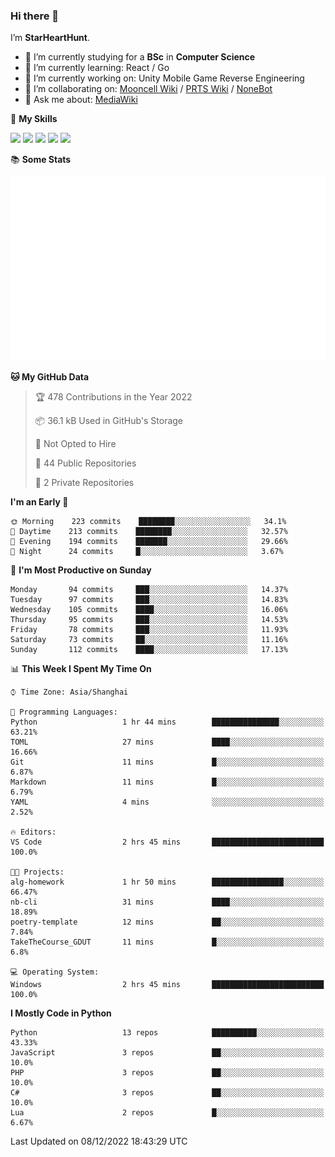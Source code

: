 ### Hi there 👋

I’m **StarHeartHunt**.

- 🏫 I’m currently studying for a **BSc** in **Computer Science**
- 🌱 I’m currently learning: React / Go
- 🔭 I’m currently working on: Unity Mobile Game Reverse Engineering
- 👯 I’m collaborating on: [Mooncell Wiki](https://fgo.wiki/) / [PRTS Wiki](http://prts.wiki/) / [NoneBot](https://github.com/nonebot)
- 💬 Ask me about: [MediaWiki](https://www.mediawiki.org)

🌟 **My Skills**

![](https://img.shields.io/badge/-Python-3e74a2?style=flat-square&logo=Python&logoColor=fff)
![](https://img.shields.io/badge/-Vue-4fc08d?style=flat-square&logo=vue.js&logoColor=fff)
![](https://img.shields.io/badge/-Node.js-339933?style=flat-square&logo=node.js&logoColor=fff)
![](https://img.shields.io/badge/-Linux-000000?style=flat-square&logo=Linux&logoColor=fff)
![](https://img.shields.io/badge/-Dotnet-512bd4?style=flat-square&logo=.net&logoColor=fff)

📚 **Some Stats**

![](https://github.com/StarHeartHunt/github-stats/blob/master/generated/overview.svg)

<!--START_SECTION:waka-->
**🐱 My GitHub Data** 

> 🏆 478 Contributions in the Year 2022
 > 
> 📦 36.1 kB Used in GitHub's Storage 
 > 
> 🚫 Not Opted to Hire
 > 
> 📜 44 Public Repositories 
 > 
> 🔑 2 Private Repositories  
 > 
**I'm an Early 🐤** 

```text
🌞 Morning    223 commits    ████████░░░░░░░░░░░░░░░░░   34.1% 
🌆 Daytime    213 commits    ████████░░░░░░░░░░░░░░░░░   32.57% 
🌃 Evening    194 commits    ███████░░░░░░░░░░░░░░░░░░   29.66% 
🌙 Night      24 commits     █░░░░░░░░░░░░░░░░░░░░░░░░   3.67%

```
📅 **I'm Most Productive on Sunday** 

```text
Monday       94 commits     ███░░░░░░░░░░░░░░░░░░░░░░   14.37% 
Tuesday      97 commits     ███░░░░░░░░░░░░░░░░░░░░░░   14.83% 
Wednesday    105 commits    ████░░░░░░░░░░░░░░░░░░░░░   16.06% 
Thursday     95 commits     ███░░░░░░░░░░░░░░░░░░░░░░   14.53% 
Friday       78 commits     ███░░░░░░░░░░░░░░░░░░░░░░   11.93% 
Saturday     73 commits     ██░░░░░░░░░░░░░░░░░░░░░░░   11.16% 
Sunday       112 commits    ████░░░░░░░░░░░░░░░░░░░░░   17.13%

```


📊 **This Week I Spent My Time On** 

```text
⌚︎ Time Zone: Asia/Shanghai

💬 Programming Languages: 
Python                   1 hr 44 mins        ███████████████░░░░░░░░░░   63.21% 
TOML                     27 mins             ████░░░░░░░░░░░░░░░░░░░░░   16.66% 
Git                      11 mins             █░░░░░░░░░░░░░░░░░░░░░░░░   6.87% 
Markdown                 11 mins             █░░░░░░░░░░░░░░░░░░░░░░░░   6.79% 
YAML                     4 mins              ░░░░░░░░░░░░░░░░░░░░░░░░░   2.52%

🔥 Editors: 
VS Code                  2 hrs 45 mins       █████████████████████████   100.0%

🐱‍💻 Projects: 
alg-homework             1 hr 50 mins        ████████████████░░░░░░░░░   66.47% 
nb-cli                   31 mins             ████░░░░░░░░░░░░░░░░░░░░░   18.89% 
poetry-template          12 mins             ██░░░░░░░░░░░░░░░░░░░░░░░   7.84% 
TakeTheCourse_GDUT       11 mins             █░░░░░░░░░░░░░░░░░░░░░░░░   6.8%

💻 Operating System: 
Windows                  2 hrs 45 mins       █████████████████████████   100.0%

```

**I Mostly Code in Python** 

```text
Python                   13 repos            ██████████░░░░░░░░░░░░░░░   43.33% 
JavaScript               3 repos             ██░░░░░░░░░░░░░░░░░░░░░░░   10.0% 
PHP                      3 repos             ██░░░░░░░░░░░░░░░░░░░░░░░   10.0% 
C#                       3 repos             ██░░░░░░░░░░░░░░░░░░░░░░░   10.0% 
Lua                      2 repos             █░░░░░░░░░░░░░░░░░░░░░░░░   6.67%

```



 Last Updated on 08/12/2022 18:43:29 UTC
<!--END_SECTION:waka-->
